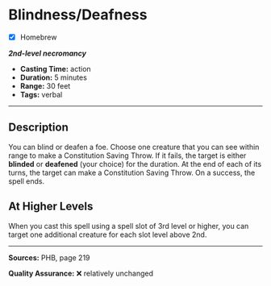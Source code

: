 # Blindness/Deafness
- [x] Homebrew

***2nd-level necromancy***
- **Casting Time:** action
- **Duration:** 5 minutes
- **Range:** 30 feet
- **Tags:** verbal

---

## Description
You can blind or deafen a foe.
Choose one creature that you can see within range to make a Constitution Saving Throw.
If it fails, the target is either **blinded** or **deafened** (your choice) for the duration.
At the end of each of its turns, the target can make a Constitution Saving Throw.
On a success, the spell ends.

## At Higher Levels
When you cast this spell using a spell slot of 3rd level or higher, you can target one additional creature for each slot level above 2nd.

---

**Sources:** PHB, page 219

**Quality Assurance:** :x: relatively unchanged
